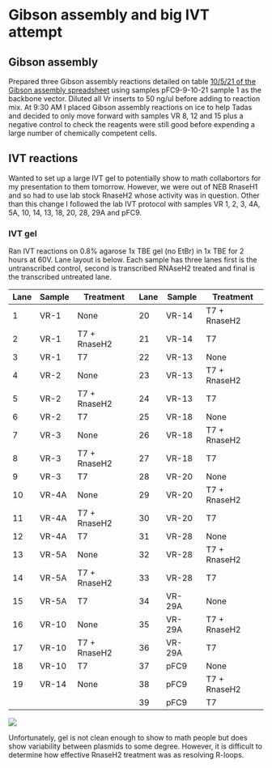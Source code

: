 # Gibson assembly and big IVT attempt

## Gibson assembly

Prepared three Gibson assembly reactions detailed on table [10/5/21 of the Gibson assembly spreadsheet](https://docs.google.com/spreadsheets/d/1Dd30Xx1bssh19DX4bBkxRS1dTOeNpFEqQdiE2VyVzRM/edit#gid=903135954&range=A1) using
samples pFC9-9-10-21 sample 1 as the backbone vector. Diluted all Vr inserts
to 50 ng/ul before adding to reaction mix. At 9:30 AM I placed Gibson assembly
reactions on ice to help Tadas and decided to only move forward with samples VR 8, 12 and 15 plus a negative control to check the reagents were still good before expending a large number
of chemically competent cells.

## IVT reactions

Wanted to set up a large IVT gel to potentially show to math collabortors
for my presentation to them tomorrow. However, we were out of NEB RnaseH1 and
so had to use lab stock RnaseH2 whose activity was in question. Other than this
change I followed the lab IVT protocol with samples VR 1, 2, 3, 4A, 5A, 10, 14, 13,
18, 20, 28, 29A and pFC9.

### IVT gel

Ran IVT reactions on 0.8% agarose 1x TBE gel (no EtBr) in 1x TBE for
2 hours at 60V. Lane layout is below. Each sample has three lanes
first is the untranscribed control, second is transcribed RNAseH2
treated and final is the transcribed untreated lane.



| Lane | Sample | Treatment    | Lane | Sample | Treatment    |
|------|--------|--------------|------|--------|--------------|
| 1    | VR-1   | None         | 20   | VR-14  | T7 + RnaseH2 |
| 2    | VR-1   | T7 + RnaseH2 | 21   | VR-14  | T7           |
| 3    | VR-1   | T7           | 22   | VR-13  | None         |
| 4    | VR-2   | None         | 23   | VR-13  | T7 + RnaseH2 |
| 5    | VR-2   | T7 + RnaseH2 | 24   | VR-13  | T7           |
| 6    | VR-2   | T7           | 25   | VR-18  | None         |
| 7    | VR-3   | None         | 26   | VR-18  | T7 + RnaseH2 |
| 8    | VR-3   | T7 + RnaseH2 | 27   | VR-18  | T7           |
| 9    | VR-3   | T7           | 28   | VR-20  | None         |
| 10   | VR-4A  | None         | 29   | VR-20  | T7 + RnaseH2 |
| 11   | VR-4A  | T7 + RnaseH2 | 30   | VR-20  | T7           |
| 12   | VR-4A  | T7           | 31   | VR-28  | None         |
| 13   | VR-5A  | None         | 32   | VR-28  | T7 + RnaseH2 |
| 14   | VR-5A  | T7 + RnaseH2 | 33   | VR-28  | T7           |
| 15   | VR-5A  | T7           | 34   | VR-29A | None         |
| 16   | VR-10  | None         | 35   | VR-29A | T7 + RnaseH2 |
| 17   | VR-10  | T7 + RnaseH2 | 36   | VR-29A | T7           |
| 18   | VR-10  | T7           | 37   | pFC9   | None         |
| 19   | VR-14  | None         | 38   | pFC9   | T7 + RnaseH2 |
|      |        |              | 39   | pFC9   | T7           |


![](images/gels/2021-10-05_16h56m36s-VR-IVT.jpg/2021-10-05_16h56m36s-VR-IVT-crop.png)

Unfortunately, gel is not clean enough to show to math people but
does show variability between plasmids to some degree. However, it
is difficult to determine how effective RnaseH2 treatment was
as resolving R-loops.